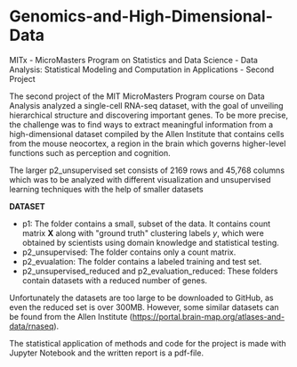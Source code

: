 # Genomics-and-High-Dimensional-Data
MITx - MicroMasters Program on Statistics and Data Science - Data Analysis: Statistical Modeling and Computation in Applications - Second Project

The second project of the MIT MicroMasters Program course on Data Analysis analyzed a single-cell RNA-seq dataset, with the goal of unveiling
hierarchical structure and discovering important genes. To be more precise, the challenge was to find ways to extract meaningful information from a high-dimensional dataset compiled by the Allen Institute that contains cells from the mouse neocortex, a region in the brain which governs higher-level functions such as perception and cognition.

The larger p2_unsupervised set consists of 2169 rows and 45,768 columns which was to be analyzed with different visualization and unsupervised learning techniques with the help of smaller datasets 


**DATASET**

  - p1: The folder contains a small, subset of the data. It contains count matrix **X** along with "ground truth" clustering labels _y_, which were obtained
  by scientists using domain knowledge and statistical testing.
  - p2_unsupervised: The folder contains only a count matrix.
  - p2_evualation: The folder contains a labeled training and test set. 
  - p2_unsupervised_reduced and p2_evaluation_reduced: These folders contain datasets with a reduced number of genes.
 
Unfortunately the datasets are too large to be downloaded to GitHub, as even the reduced set is over 300MB. However, some similar datasets can be found from the Allen Institute (https://portal.brain-map.org/atlases-and-data/rnaseq). 

The statistical application of methods and code for the project is made with Jupyter Notebook and the written report is a pdf-file.
  
